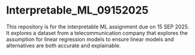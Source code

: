 # Interpretable_ML_09152025

This repository is for the interpretable ML assignment due on 15 SEP 2025. It explores a dataset from a telecommunication company that explores the assumption for linear regression models to ensure linear models and alternatives are both accurate and explainable.

